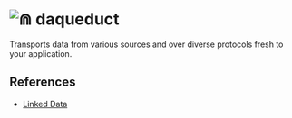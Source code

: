 # ![⋒](https://raw.github.com/jhermann/daqueduct/master/doc/_static/daqueduct-logo-36.png) daqueduct

Transports data from various sources and over diverse protocols fresh to your application.


## References

* [Linked Data](https://en.wikipedia.org/wiki/Linked_Data)
